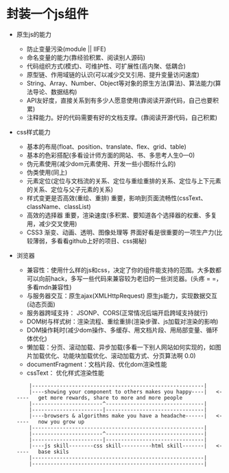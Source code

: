 # 封装一个js组件
* 原生js的能力
  * 防止变量污染(module || IIFE)
  * 命名变量的能力(靠经验积累、阅读别人源码)
  * 代码组织方式(模式)、可维护性、可扩展性(高内聚、低耦合)
  * 原型链、作用域链的认识(可以减少交叉引用、提升变量访问速度)
  * String、Array、Number、Object等对象的原生方法(算法)、算法能力(算法导论、数据结构)
  * API友好度，直接关系到有多少人愿意使用(靠阅读开源代码，自己也要积累)
  * 注释能力。好的代码需要有好的文档支撑。(靠阅读开源代码，自己积累)
* css样式能力
  * 基本的布局(float、position、translate、flex、grid、table)
  * 基本的色彩搭配(多看设计师方面的网站、书、多思考人生0—0)
  * 伪元素使用(减少dom元素使用、开发一些小图标什么的)
  * 伪类使用(同上)
  * 元素定位(定位与文档流的关系、定位与重绘重排的关系、定位与上下元素的关系、定位与父子元素的关系)
  * 样式变更是否高效(重绘、重排) 重要，影响到页面流畅性(cssText、className、classList)
  * 高效的选择器 重要，渲染速度(多积累、要知道各个选择器的权重、多复用，减少交叉使用)
  * CSS3 渐变、动画、透明、图像处理等 界面好看是很重要的一项生产力(比较薄弱，多看看github上好的项目、css揭秘)
* 浏览器
  * 兼容性：使用什么样的js和css，决定了你的组件能支持的范围。大多数都可以向前hack，多写一些代码来兼容较为老旧的一些浏览器。(头疼 = =，多看mdn兼容性)
  * 与服务器交互：原生ajax(XMLHttpRequest) 原生js能力，实现数据交互(动态页面)
  * 服务器跨域支持： JSONP、CORS(正常情况后端开启跨域支持就行)
  * DOM树与样式树：渲染流程、重绘重排(渲染步骤、js加载对渲染的影响)
  * DOM操作耗时(减少dom操作、多缓存、用文档片段、用局部变量、循环体优化)
  * 懒加载：分页、滚动加载、异步加载(多看一下别人网站如何实现的，如图片加载优化、功能块加载优化、滚动加载方式、分页算法啊 0.0)
  * documentFragment：文档片段、优化dom渲染性能
  * cssText： 优化样式渲染性能
  
  ```
      |--------------------------------------------------------|
      |----showing your component to others makes you happy----|   <-----   get more rewards, share to more and more people
      |-----------------------^--------------------------------|
      |-----------------------|--------------------------------|
      |----browsers & algorithms make you have a headache------|   <-----   now you grow up
      |--------------------------------------------------------|
      |-----------------------^--------------------------------|
      |-----------------------|--------------------------------|
      |----js skill--------css skill----------html skill-------|   <-----   base skils
      |--------------------------------------------------------|
      |--------------------------------------------------------|
  ```
